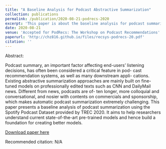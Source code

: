 ```yaml
---
title: "A Baseline Analysis for Podcast Abstractive Summarization"
collection: publications
permalink: /publication/2020-08-21-podrecs-2020
excerpt: 'This paper is about the baseline analysis for podcast summarization task.'
date: 2020-08-21
venue: 'Accepted for PodRecs: The Workshop on Podcast Recommendations'
paperurl: 'http://chz816.github.io/files/recsys-podrecs-20.pdf'
citation: ''
---
```

Abstract:

Podcast summary, an important factor affecting end-users’ listening decisions, has often been considered a critical feature in pod- cast recommendation systems, as well as many downstream appli- cations. Existing abstractive summarization approaches are mainly built on fine-tuned models on professionally edited texts such as CNN and DailyMail news. Different from news, podcasts are of- ten longer, more colloquial and conversational, and nosier with contents on commercials and sponsorship, which makes automatic podcast summarization extremely challenging. This paper presents a baseline analysis of podcast summarization using the Spotify Podcast Dataset provided by TREC 2020. It aims to help researchers understand current state-of-the-art pre-trained models and hence build a foundation for creating better models.

[Download paper here](http://chz816.github.io/files/recsys-podrecs-20.pdf)

Recommended citation: N/A